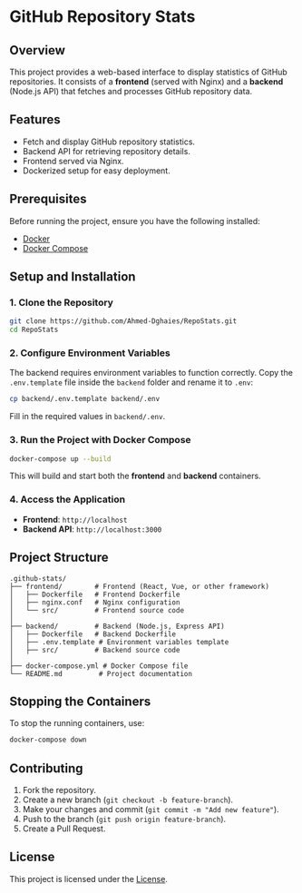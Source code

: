 # GitHub Repository Stats

## Overview

This project provides a web-based interface to display statistics of GitHub repositories. It consists of a **frontend** (served with Nginx) and a **backend** (Node.js API) that fetches and processes GitHub repository data.

## Features

- Fetch and display GitHub repository statistics.
- Backend API for retrieving repository details.
- Frontend served via Nginx.
- Dockerized setup for easy deployment.

## Prerequisites

Before running the project, ensure you have the following installed:

- [Docker](https://www.docker.com/get-started)
- [Docker Compose](https://docs.docker.com/compose/install/)

## Setup and Installation

### 1. Clone the Repository

```sh
git clone https://github.com/Ahmed-Dghaies/RepoStats.git
cd RepoStats
```

### 2. Configure Environment Variables

The backend requires environment variables to function correctly. Copy the `.env.template` file inside the `backend` folder and rename it to `.env`:

```sh
cp backend/.env.template backend/.env
```

Fill in the required values in `backend/.env`.

### 3. Run the Project with Docker Compose

```sh
docker-compose up --build
```

This will build and start both the **frontend** and **backend** containers.

### 4. Access the Application

- **Frontend**: `http://localhost`
- **Backend API**: `http://localhost:3000`

## Project Structure

```
.github-stats/
├── frontend/        # Frontend (React, Vue, or other framework)
│   ├── Dockerfile   # Frontend Dockerfile
│   ├── nginx.conf   # Nginx configuration
│   └── src/         # Frontend source code
│
├── backend/         # Backend (Node.js, Express API)
│   ├── Dockerfile   # Backend Dockerfile
│   ├── .env.template # Environment variables template
│   ├── src/         # Backend source code
│
├── docker-compose.yml # Docker Compose file
└── README.md         # Project documentation
```

## Stopping the Containers

To stop the running containers, use:

```sh
docker-compose down
```

## Contributing

1. Fork the repository.
2. Create a new branch (`git checkout -b feature-branch`).
3. Make your changes and commit (`git commit -m "Add new feature"`).
4. Push to the branch (`git push origin feature-branch`).
5. Create a Pull Request.

## License

This project is licensed under the [License](LICENSE).
